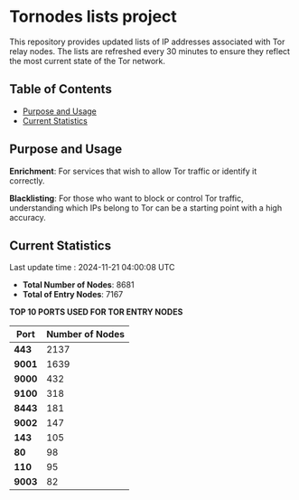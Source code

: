 # Tornodes lists project

This repository provides updated lists of IP addresses associated with Tor relay nodes. The lists are refreshed every 30 minutes to ensure they reflect the most current state of the Tor network.

## Table of Contents

- [Purpose and Usage](#purpose-and-usage)
- [Current Statistics](#current-statistics)


## Purpose and Usage

**Enrichment**: For services that wish to allow Tor traffic or identify it correctly.

**Blacklisting**: For those who want to block or control Tor traffic, understanding which IPs belong to Tor can be a starting point with a high accuracy.

## Current Statistics

Last update time : 2024-11-21 04:00:08 UTC

- **Total Number of Nodes**: 8681
- **Total of Entry Nodes**: 7167

**TOP 10 PORTS USED FOR TOR ENTRY NODES**

| **Port** | **Number of Nodes** |
|------|-----------------|
| **443**   | 2137  |
| **9001**   | 1639  |
| **9000**   | 432  |
| **9100**   | 318  |
| **8443**   | 181  |
| **9002**   | 147  |
| **143**   | 105  |
| **80**   | 98  |
| **110**   | 95  |
| **9003**   | 82  |

